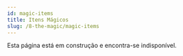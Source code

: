 ```yaml
---
id: magic-items
title: Itens Mágicos
slug: /8-the-magic/magic-items
---
```


Esta página está em construção e encontra-se indisponível.
